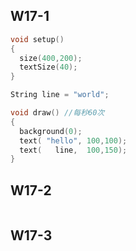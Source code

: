 ## W17-1

```c
void setup()
{
  size(400,200);
  textSize(40);
}

String line = "world";

void draw() //每秒60次
{
  background(0);
  text( "hello", 100,100);
  text(   line,  100,150);
}
```

## W17-2

```c

```

## W17-3

```c

```
